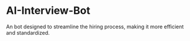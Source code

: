 # AI-Interview-Bot
An bot designed to streamline the hiring process, making it more efficient and standardized.
